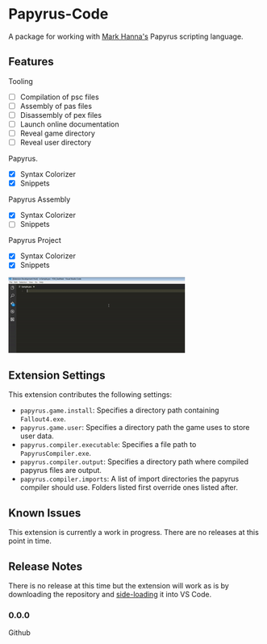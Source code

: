 # Papyrus-Code
A package for working with [Mark Hanna's](https://github.com/Cipscis) Papyrus scripting language.

## Features

Tooling
- [ ] Compilation of psc files
- [ ] Assembly of pas files
- [ ] Disassembly of pex files
- [ ] Launch online documentation
- [ ] Reveal game directory
- [ ] Reveal user directory

Papyrus.
- [x] Syntax Colorizer
- [x] Snippets

Papyrus Assembly
- [x] Syntax Colorizer
- [ ] Snippets

Papyrus Project
- [x] Syntax Colorizer
- [x] Snippets

![](images/feature-1.gif)

## Extension Settings
This extension contributes the following settings:
* `papyrus.game.install`: Specifies a directory path containing `Fallout4.exe`.
* `papyrus.game.user`: Specifies a directory path the game uses to store user data.
* `papyrus.compiler.executable`: Specifies a file path to `PapyrusCompiler.exe`.
* `papyrus.compiler.output`: Specifies a directory path where compiled papyrus files are output.
* `papyrus.compiler.imports`: A list of import directories the papyrus compiler should use. Folders listed first override ones listed after.

## Known Issues
This extension is currently a work in progress. There are no releases at this point in time.

## Release Notes
There is no release at this time but the extension will work as is by downloading the repository and [side-loading](https://code.visualstudio.com/docs/extensions/install-extension#_side-loading) it into VS Code.

### 0.0.0
Github
